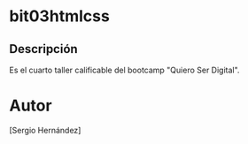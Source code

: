 # bit03htmlcss
## Descripción
Es el cuarto taller calificable del bootcamp "Quiero Ser Digital".
# Autor
[Sergio Hernández]

